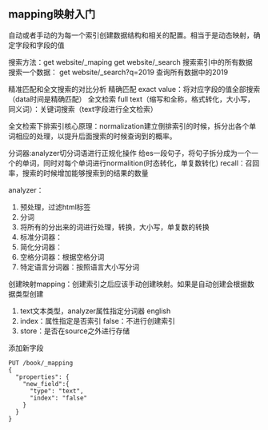 ## mapping映射入门
自动或者手动的为每一个索引创建数据结构和相关的配置。相当于是动态映射，确定字段和字段的值

搜索方法：get website/_maping      get website/_search     搜索索引中的所有数据
搜索一个数据： get website/_search?q=2019    查询所有数据中的2019

精准匹配和全文搜索的对比分析
精确匹配 exact value：将对应字段的值全部搜索（data时间是精确匹配）
全文检索 full text（缩写和全称，格式转化，大小写，同义词）：关键词搜索（text字段进行全文检索）

全文检索下排索引核心原理：normalization建立倒排索引的时候，拆分出各个单词相应的处理，以提升后面搜索的时候查询到的概率。

分词器:analyzer切分词语进行正规化操作
给es一段句子，将句子拆分成为一个一个的单词，同时对每个单词进行normalition(时态转化，单复数转化) recall：召回率，搜索的时候增加能够搜索到的结果的数量

analyzer：
1. 预处理，过滤html标签
2. 分词
3. 将所有的分出来的词进行处理，转换，大小写，单复数的转换
4. 标准分词器：
5. 简化分词器：
6. 空格分词器：根据空格分词
7. 特定语言分词器：按照语言大小写分词

创建映射mapping：创建索引之后应该手动创建映射。如果是自动创建会根据数据类型创建
1. text文本类型，analyzer属性指定分词器 english
2. index：属性指定是否索引   false：不进行创建索引
3. store：是否在source之外进行存储    

添加新字段
```
PUT /book/_mapping
{
  "properties": {
    "new_field":{
      "type": "text",
      "index": "false"
    }
  }
}
```


